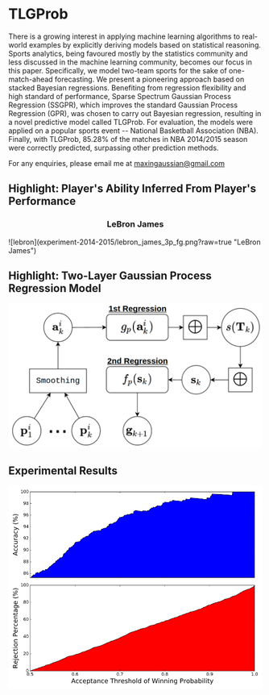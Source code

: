 # TLGProb

There is a growing interest in applying machine learning algorithms to real-world examples by explicitly deriving models based on statistical reasoning. Sports analytics, being favoured mostly by the statistics community and less discussed in the machine learning community, becomes our focus in this paper. Specifically, we model two-team sports for the sake of one-match-ahead forecasting. We present a pioneering approach based on stacked Bayesian regressions. Benefiting from regression flexibility and high standard of performance, Sparse Spectrum Gaussian Process Regression (SSGPR), which improves the standard Gaussian Process Regression (GPR), was chosen to carry out Bayesian regression, resulting in a novel predictive model called TLGProb. For evaluation, the models were applied on a popular sports event -- National Basketball Association (NBA). Finally, with TLGProb, 85.28\% of the matches in NBA 2014/2015 season were correctly predicted, surpassing other prediction methods.

For any enquiries, please email me at maxingaussian@gmail.com

## Highlight: Player's Ability Inferred From Player's Performance
<h3 align="center">
LeBron James
</h3>
![lebron](experiment-2014-2015/lebron_james_3p_fg.png?raw=true "LeBron James")

## Highlight: Two-Layer Gaussian Process Regression Model
![TLGstructure](experiment-2014-2015/TLGProb.png?raw=true "TLG structure")


## Experimental Results
![AccuracyVsRejection](experiment-2014-2015/accuracy_vs_rejection.png?raw=true "Accuracy vs Rejection")